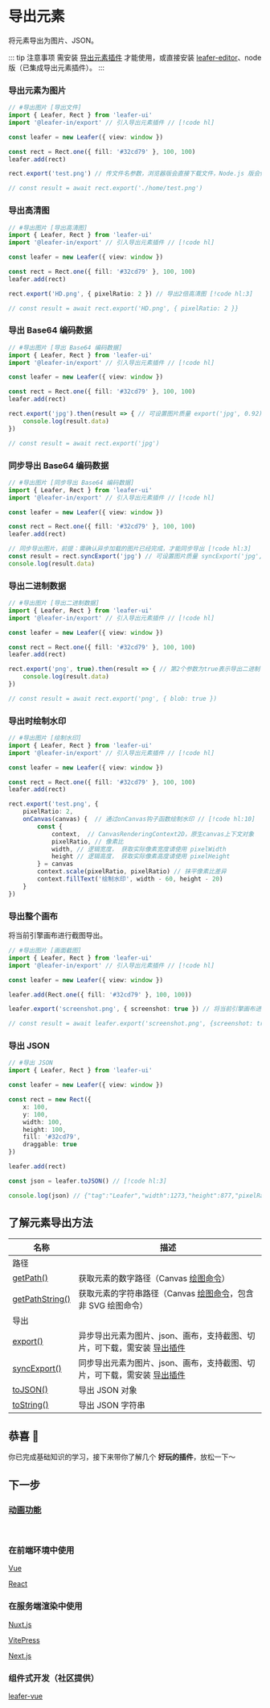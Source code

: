 <script setup>
import Case from '/component/Case.vue'
</script>

# 导出元素

将元素导出为图片、JSON。

::: tip 注意事项
需安装 [导出元素插件](/plugin/in/export/index.md) 才能使用，或直接安装 [leafer-editor](/guide/install/editor/start.md)、node 版（已集成导出元素插件）。
:::

### 导出元素为图片

```ts
// #导出图片 [导出文件]
import { Leafer, Rect } from 'leafer-ui'
import '@leafer-in/export' // 引入导出元素插件 // [!code hl] 

const leafer = new Leafer({ view: window })

const rect = Rect.one({ fill: '#32cd79' }, 100, 100)
leafer.add(rect)

rect.export('test.png') // 传文件名参数，浏览器版会直接下载文件，Node.js 版会保存到指定路径 // [!code hl:3]

// const result = await rect.export('./home/test.png')
```

### 导出高清图

```ts
// #导出图片 [导出高清图]
import { Leafer, Rect } from 'leafer-ui'
import '@leafer-in/export' // 引入导出元素插件 // [!code hl] 

const leafer = new Leafer({ view: window })

const rect = Rect.one({ fill: '#32cd79' }, 100, 100)
leafer.add(rect)

rect.export('HD.png', { pixelRatio: 2 }) // 导出2倍高清图 [!code hl:3]

// const result = await rect.export('HD.png', { pixelRatio: 2 }}
```

### 导出 Base64 编码数据

```ts
// #导出图片 [导出 Base64 编码数据]
import { Leafer, Rect } from 'leafer-ui'
import '@leafer-in/export' // 引入导出元素插件 // [!code hl] 

const leafer = new Leafer({ view: window })

const rect = Rect.one({ fill: '#32cd79' }, 100, 100)
leafer.add(rect)

rect.export('jpg').then(result => { // 可设置图片质量 export('jpg', 0.92), 默认为0.92 // [!code hl:5]
    console.log(result.data)
})

// const result = await rect.export('jpg')
```

### 同步导出 Base64 编码数据

```ts
// #导出图片 [同步导出 Base64 编码数据]
import { Leafer, Rect } from 'leafer-ui'
import '@leafer-in/export' // 引入导出元素插件 // [!code hl] 

const leafer = new Leafer({ view: window })

const rect = Rect.one({ fill: '#32cd79' }, 100, 100)
leafer.add(rect)

// 同步导出图片，前提：需确认异步加载的图片已经完成，才能同步导出 [!code hl:3]
const result = rect.syncExport('jpg') // 可设置图片质量 syncExport('jpg', 0.92), 默认为0.92
console.log(result.data)
```

### 导出二进制数据

```ts
// #导出图片 [导出二进制数据]
import { Leafer, Rect } from 'leafer-ui'
import '@leafer-in/export' // 引入导出元素插件 // [!code hl] 

const leafer = new Leafer({ view: window })

const rect = Rect.one({ fill: '#32cd79' }, 100, 100)
leafer.add(rect)

rect.export('png', true).then(result => { // 第2个参数为true表示导出二进制 [!code hl:5]
    console.log(result.data)
})

// const result = await rect.export('png', { blob: true })
```

### 导出时绘制水印

```ts
// #导出图片 [绘制水印]
import { Leafer, Rect } from 'leafer-ui'
import '@leafer-in/export' // 引入导出元素插件 // [!code hl] 

const leafer = new Leafer({ view: window })

const rect = Rect.one({ fill: '#32cd79' }, 100, 100)
leafer.add(rect)

rect.export('test.png', {
    pixelRatio: 2,
    onCanvas(canvas) {  // 通过onCanvas钩子函数绘制水印 // [!code hl:10]
        const {
            context,  // CanvasRenderingContext2D，原生canvas上下文对象
            pixelRatio, // 像素比
            width, // 逻辑宽度， 获取实际像素宽度请使用 pixelWidth
            height // 逻辑高度， 获取实际像素高度请使用 pixelHeight
        } = canvas
        context.scale(pixelRatio, pixelRatio) // 抹平像素比差异
        context.fillText('绘制水印', width - 60, height - 20)
    }
})
```

### 导出整个画布

将当前引擎画布进行截图导出。

```ts
// #导出图片 [画面截图]
import { Leafer, Rect } from 'leafer-ui'
import '@leafer-in/export' // 引入导出元素插件 // [!code hl] 

const leafer = new Leafer({ view: window })

leafer.add(Rect.one({ fill: '#32cd79' }, 100, 100))

leafer.export('screenshot.png', { screenshot: true }) // 将当前引擎画布进行截图导出 [!code hl:3]

// const result = await leafer.export('screenshot.png', {screenshot: true}
```

### 导出 JSON

```ts
// #导出 JSON
import { Leafer, Rect } from 'leafer-ui'

const leafer = new Leafer({ view: window })

const rect = new Rect({
    x: 100,
    y: 100,
    width: 100,
    height: 100,
    fill: '#32cd79',
    draggable: true
})

leafer.add(rect)

const json = leafer.toJSON() // [!code hl:3]

console.log(json) // {"tag":"Leafer","width":1273,"height":877,"pixelRatio":2,"hittable":true,"children":[{"tag":"Rect","x":100,"y":100,"width":100,"height":100,"fill":"#32cd79","draggable":true}]}
```

## 了解元素导出方法

| 名称                                                                     | 描述                                                                                                            |
| ------------------------------------------------------------------------ | --------------------------------------------------------------------------------------------------------------- |
| 路径                                                                     |                                                                                                                 |
| [getPath()](/reference/UI/getPath.md)                                    | 获取元素的数字路径（Canvas [绘图命令](/reference/interface/ui/PathData.md#canvas-命令)）                        |
| [getPathString()](/reference/UI/getPathString.md)                        | 获取元素的字符串路径（Canvas [绘图命令](/reference/interface/ui/PathData.md#canvas-命令)，包含非 SVG 绘图命令） |
| 导出                                                                     |                                                                                                                 |
| [export()](/reference/UI/export.md)                                      | 异步导出元素为图片、json、画布，支持截图、切片，可下载，需安装 [导出插件](/plugin/in/export/index.md)           |
| [syncExport()](/reference/UI/export.md#syncexport)                       | 同步导出元素为图片、json、画布，支持截图、切片，可下载，需安装 [导出插件](/plugin/in/export/index.md)           |
| [toJSON()](/reference/UI/json.md)                                        | 导出 JSON 对象                                                                                                  |
| [toString()](/reference/UI/json.md#tostring-options-ijsonoptions-string) | 导出 JSON 字符串                                                                                                |

## 恭喜 🎉

你已完成基础知识的学习，接下来带你了解几个 **好玩的插件**，放松一下～

## 下一步

### [动画功能](/guide/plugin/animate.md)

<br/>

### 在前端环境中使用

[Vue](/guide/framework/vue/index.md)

[React](/guide/framework/react/index.md)

### 在服务端渲染中使用

[Nuxt.js](/guide/framework/nuxt/index.md)

[VitePress](/guide/framework/vitepress/index.md)

[Next.js](/guide/framework/next/index.md)

### 组件式开发（社区提供）

[leafer-vue](https://leafer-vue.netlify.app/)
